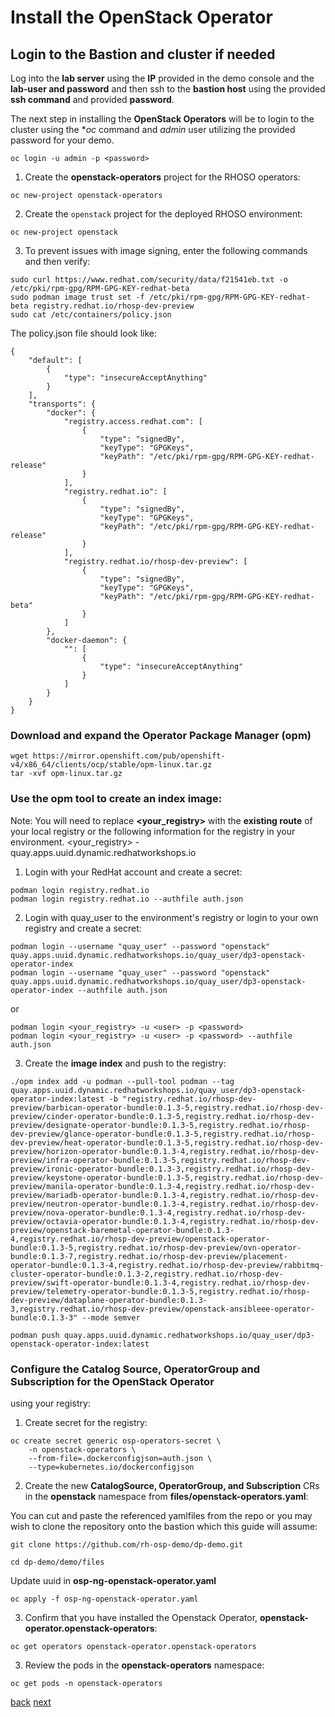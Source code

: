 # Install the OpenStack Operator

## Login to the Bastion and cluster if needed

Log into the **lab server** using the **IP** provided in the demo console
and the **lab-user and password** and then ssh to the **bastion host** using the
provided **ssh command** and provided **password**. 

The next step in installing the **OpenStack Operators** will be to login to the cluster using
the **oc* command and *admin* user utilizing the provided password for your demo.

```
oc login -u admin -p <password>
```

1. Create the **openstack-operators** project for the RHOSO operators:

```
oc new-project openstack-operators
```

2. Create the `openstack` project for the deployed RHOSO environment:			

```
oc new-project openstack
```

3. To prevent issues with image signing, enter the following commands and then verify:

```
sudo curl https://www.redhat.com/security/data/f21541eb.txt -o /etc/pki/rpm-gpg/RPM-GPG-KEY-redhat-beta
sudo podman image trust set -f /etc/pki/rpm-gpg/RPM-GPG-KEY-redhat-beta registry.redhat.io/rhosp-dev-preview
sudo cat /etc/containers/policy.json
```

The policy.json file should look like:
   
```
{
    "default": [
        {
            "type": "insecureAcceptAnything"
        }
    ],
    "transports": {
        "docker": {
            "registry.access.redhat.com": [
                {
                    "type": "signedBy",
                    "keyType": "GPGKeys",
                    "keyPath": "/etc/pki/rpm-gpg/RPM-GPG-KEY-redhat-release"
                }
            ],
            "registry.redhat.io": [
                {
                    "type": "signedBy",
                    "keyType": "GPGKeys",
                    "keyPath": "/etc/pki/rpm-gpg/RPM-GPG-KEY-redhat-release"
                }
            ],
            "registry.redhat.io/rhosp-dev-preview": [
                {
                    "type": "signedBy",
                    "keyType": "GPGKeys",
                    "keyPath": "/etc/pki/rpm-gpg/RPM-GPG-KEY-redhat-beta"
                }
            ]
        },
        "docker-daemon": {
            "": [
                {
                    "type": "insecureAcceptAnything"
                }
            ]
        }
    }
}
```

### Download and expand the Operator Package Manager (**opm**)

```
wget https://mirror.openshift.com/pub/openshift-v4/x86_64/clients/ocp/stable/opm-linux.tar.gz
tar -xvf opm-linux.tar.gz
```

### Use the **opm** tool to create an index image:

Note: You will need to replace **<your_registry>** with the **existing route** of your local
registry or the following information for the registry in your environment.
<your_registry> - quay.apps.uuid.dynamic.redhatworkshops.io

1. Login with your RedHat account and create a secret:
```
podman login registry.redhat.io
podman login registry.redhat.io --authfile auth.json
```

2. Login with quay_user to the environment's registry or login to your own registry and create a secret:
```
podman login --username "quay_user" --password "openstack" quay.apps.uuid.dynamic.redhatworkshops.io/quay_user/dp3-openstack-operator-index
podman login --username "quay_user" --password "openstack" quay.apps.uuid.dynamic.redhatworkshops.io/quay_user/dp3-openstack-operator-index --authfile auth.json
```

or
```
podman login <your_registry> -u <user> -p <password>
podman login <your_registry> -u <user> -p <password> --authfile auth.json
```

3. Create the **image index** and push to the registry:

```
./opm index add -u podman --pull-tool podman --tag quay.apps.uuid.dynamic.redhatworkshops.io/quay_user/dp3-openstack-operator-index:latest -b "registry.redhat.io/rhosp-dev-preview/barbican-operator-bundle:0.1.3-5,registry.redhat.io/rhosp-dev-preview/cinder-operator-bundle:0.1.3-5,registry.redhat.io/rhosp-dev-preview/designate-operator-bundle:0.1.3-5,registry.redhat.io/rhosp-dev-preview/glance-operator-bundle:0.1.3-5,registry.redhat.io/rhosp-dev-preview/heat-operator-bundle:0.1.3-5,registry.redhat.io/rhosp-dev-preview/horizon-operator-bundle:0.1.3-4,registry.redhat.io/rhosp-dev-preview/infra-operator-bundle:0.1.3-5,registry.redhat.io/rhosp-dev-preview/ironic-operator-bundle:0.1.3-3,registry.redhat.io/rhosp-dev-preview/keystone-operator-bundle:0.1.3-5,registry.redhat.io/rhosp-dev-preview/manila-operator-bundle:0.1.3-4,registry.redhat.io/rhosp-dev-preview/mariadb-operator-bundle:0.1.3-4,registry.redhat.io/rhosp-dev-preview/neutron-operator-bundle:0.1.3-4,registry.redhat.io/rhosp-dev-preview/nova-operator-bundle:0.1.3-4,registry.redhat.io/rhosp-dev-preview/octavia-operator-bundle:0.1.3-4,registry.redhat.io/rhosp-dev-preview/openstack-baremetal-operator-bundle:0.1.3-4,registry.redhat.io/rhosp-dev-preview/openstack-operator-bundle:0.1.3-5,registry.redhat.io/rhosp-dev-preview/ovn-operator-bundle:0.1.3-7,registry.redhat.io/rhosp-dev-preview/placement-operator-bundle:0.1.3-4,registry.redhat.io/rhosp-dev-preview/rabbitmq-cluster-operator-bundle:0.1.3-2,registry.redhat.io/rhosp-dev-preview/swift-operator-bundle:0.1.3-4,registry.redhat.io/rhosp-dev-preview/telemetry-operator-bundle:0.1.3-5,registry.redhat.io/rhosp-dev-preview/dataplane-operator-bundle:0.1.3-3,registry.redhat.io/rhosp-dev-preview/openstack-ansibleee-operator-bundle:0.1.3-3" --mode semver
```

```
podman push quay.apps.uuid.dynamic.redhatworkshops.io/quay_user/dp3-openstack-operator-index:latest
```

### Configure the **Catalog Source, OperatorGroup and Subscription** for the **OpenStack Operator**
using your registry:

1. Create secret for the registry:

```
oc create secret generic osp-operators-secret \
    -n openstack-operators \
    --from-file=.dockerconfigjson=auth.json \
    --type=kubernetes.io/dockerconfigjson
```

2. Create the new **CatalogSource, OperatorGroup, and Subscription** CRs
in the **openstack** namespace from **files/openstack-operators.yaml**:

You can cut and paste the referenced yamlfiles from the repo or you may wish to
clone the repository onto the bastion which this guide will assume:

```
git clone https://github.com/rh-osp-demo/dp-demo.git
```

```
cd dp-demo/demo/files
```

Update uuid in **osp-ng-openstack-operator.yaml**

```
oc apply -f osp-ng-openstack-operator.yaml
```

3. Confirm that you have installed the Openstack Operator, **openstack-operator.openstack-operators**: 

```
oc get operators openstack-operator.openstack-operators
```

3. Review the pods in the **openstack-operators** namespace:

```
oc get pods -n openstack-operators
```

[back](prereqs.md) [next](secure.md)
